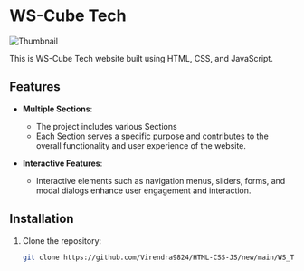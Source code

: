 # WS-Cube Tech

![Thumbnail](https://github.com/Virendra9824/HTML-CSS-JS/blob/main/WS_Tech_Website/Full_Width_Thumbnail.png)

This is WS-Cube Tech website built using HTML, CSS, and JavaScript.

## Features

- **Multiple Sections**:

  - The project includes various Sections
  - Each Section serves a specific purpose and contributes to the overall functionality and user experience of the website.

- **Interactive Features**:
  - Interactive elements such as navigation menus, sliders, forms, and modal dialogs enhance user engagement and interaction.

## Installation

1. Clone the repository:

   ```bash
   git clone https://github.com/Virendra9824/HTML-CSS-JS/new/main/WS_Tech_Website
   ```
